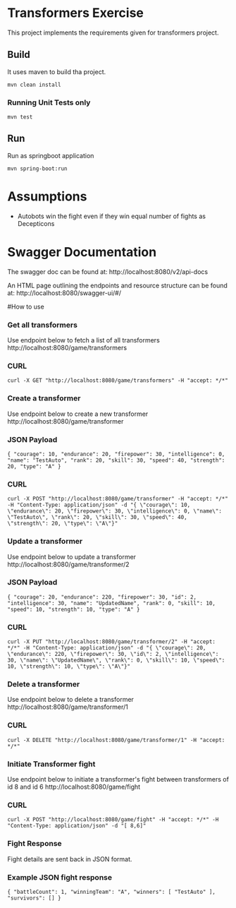 # Transformers Exercise
This project implements the requirements given for transformers project.  

## Build
It uses maven to build tha project.
 
`mvn clean install`
### Running Unit Tests only
`mvn test`

## Run
Run as springboot application 

`mvn spring-boot:run`


# Assumptions
* Autobots win the fight even if they win equal number of fights as Decepticons

# Swagger Documentation
The swagger doc can be found at:
http://localhost:8080/v2/api-docs

An HTML page outlining the endpoints and resource structure can be found at:
http://localhost:8080/swagger-ui/#/

#How to use
### Get all transformers
Use endpoint below to fetch a list of all transformers
http://localhost:8080/game/transformers

### CURL 
`curl -X GET "http://localhost:8080/game/transformers" -H "accept: */*"`

### Create a transformer
Use endpoint below to create a new transformer
http://localhost:8080/game/transformer
### JSON Payload
`{
  "courage": 10,
  "endurance": 20,
  "firepower": 30,
  "intelligence": 0,
  "name": "TestAuto",
  "rank": 20,
  "skill": 30,
  "speed": 40,
  "strength": 20,
  "type": "A"
}`
### CURL 
`curl -X POST "http://localhost:8080/game/transformer" -H "accept: */*" -H "Content-Type: application/json" -d "{ \"courage\": 10, \"endurance\": 20, \"firepower\": 30, \"intelligence\": 0, \"name\": \"TestAuto\", \"rank\": 20, \"skill\": 30, \"speed\": 40, \"strength\": 20, \"type\": \"A\"}"`

### Update a transformer
Use endpoint below to update a transformer
http://localhost:8080/game/transformer/2
### JSON Payload
`{
   "courage": 20,
   "endurance": 220,
   "firepower": 30,
   "id": 2,
   "intelligence": 30,
   "name": "UpdatedName",
   "rank": 0,
   "skill": 10,
   "speed": 10,
   "strength": 10,
   "type": "A"
 }`
### CURL 
`curl -X PUT "http://localhost:8080/game/transformer/2" -H "accept: */*" -H "Content-Type: application/json" -d "{ \"courage\": 20, \"endurance\": 220, \"firepower\": 30, \"id\": 2, \"intelligence\": 30, \"name\": \"UpdatedName\", \"rank\": 0, \"skill\": 10, \"speed\": 10, \"strength\": 10, \"type\": \"A\"}"`

### Delete a transformer
Use endpoint below to delete a transformer
http://localhost:8080/game/transformer/1

### CURL 
`curl -X DELETE "http://localhost:8080/game/transformer/1" -H "accept: */*"`

### Initiate Transformer fight
Use endpoint below to initiate a transformer's fight between transformers of id 8 and id 6
http://localhost:8080/game/fight

### CURL 
`curl -X POST "http://localhost:8080/game/fight" -H "accept: */*" -H "Content-Type: application/json" -d "[ 8,6]"`

### Fight Response
Fight details are sent back in JSON format.  

### Example JSON fight response 
`{
  "battleCount": 1,
  "winningTeam": "A",
  "winners": [
    "TestAuto"
  ],
  "survivors": []
}`